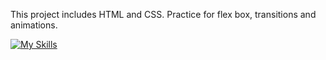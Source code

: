 This project includes HTML and CSS.
Practice for flex box, transitions and animations.

[![My Skills](https://skillicons.dev/icons?i=js,html,css,javascipt)](https://skillicons.dev)
